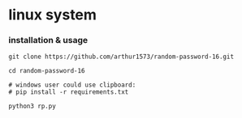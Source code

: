 

# linux system
### installation & usage 

```
git clone https://github.com/arthur1573/random-password-16.git

cd random-password-16

# windows user could use clipboard:
# pip install -r requirements.txt

python3 rp.py

```

